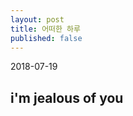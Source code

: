 ```yaml
---
layout: post
title: 어떠한 하루
published: false
---
```


2018-07-19

i'm jealous of you 
---------------------------







